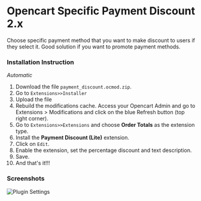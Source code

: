 # Opencart Specific Payment Discount 2.x

Choose specific payment method that you want to make discount to users if they select it.
Good solution if you want to promote payment methods.

### Installation Instruction 
_Automatic_
1. Download the file `payment_discount.ocmod.zip`.
2. Go to `Extensions>>Installer`
3. Upload the file
4. Rebuild the modifications cache. Access your Opencart Admin and go to Extensions > Modifications and click on the blue Refresh button (top right corner).
5. Go to `Extensions>>Extensions` and choose **Order Totals** as the extension type.
6. Install the __Payment Discount (Lite)__ extension.
7. Click on `Edit`.
8. Enable the extension, set the percentage discount and text description.
9. Save.
10. And that's it!!!

### Screenshots
![Plugin Settings](img/screen1.png)
